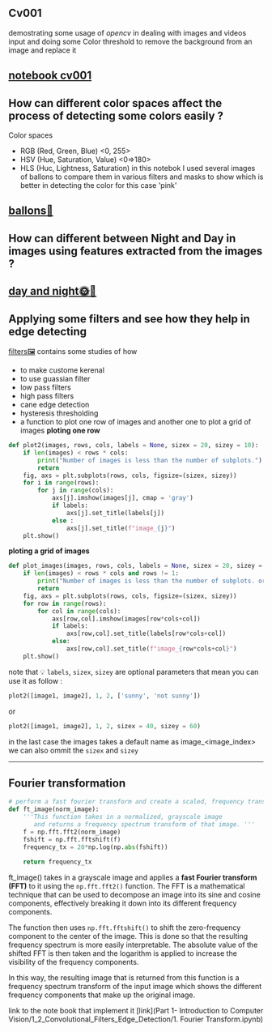 ## Cv001 
demostrating some usage of _opencv_ in dealing with images and videos input 
and doing some Color threshold to remove the background from an image and replace it 


[notebook cv001](/cv001.ipynb)
--------------------------------------------------------
How can different color spaces affect the process of detecting some colors easily ? 
--------------------------------------------------------
Color spaces 
- RGB (Red, Green, Blue) <0, 255> 
- HSV (Hue, Saturation, Value) <0=>180>
- HLS (Huc, Lightness, Saturation) 
in this notebok I used several images of ballons to compare them in various filters and masks 
to show which is better in detecting the color for this case 'pink'


[ballons🎈](balloons.ipynb)
---------------------------------------------------------
How can different between Night and Day in images using features extracted from the images ? 
--------------------------------------------------------
[day and night🌞🌚](dayAndNight.ipynb)
---------------------------------------------------------
Applying some filters and see how they help in edge detecting
--------------------------------------------------------
[filters🖼️](filters.ipynb)
contains some studies of how 
- to make custome kerenal 
- to use guassian filter
- low pass filters 
- high pass filters
- cane edge detection 
- hysteresis thresholding 
- a function to plot one row of images and another one to plot a grid of images 
**ploting one row**
```python
def plot2(images, rows, cols, labels = None, sizex = 20, sizey = 10):
    if len(images) < rows * cols:
        print("Number of images is less than the number of subplots.")
        return
    fig, axs = plt.subplots(rows, cols, figsize=(sizex, sizey))
    for i in range(rows):
        for j in range(cols):
            axs[j].imshow(images[j], cmap = 'gray')
            if labels:
                axs[j].set_title(labels[j])
            else :
                axs[j].set_title(f"image_{j}")
    plt.show()
```
**ploting a grid of images**
```python
def plot_images(images, rows, cols, labels = None, sizex = 20, sizey = 10):
    if len(images) < rows * cols and rows != 1:
        print("Number of images is less than the number of subplots. or rows = 1")
        return
    fig, axs = plt.subplots(rows, cols, figsize=(sizex, sizey))
    for row in range(rows):
        for col in range(cols):
            axs[row,col].imshow(images[row*cols+col])
            if labels:
                axs[row,col].set_title(labels[row*cols+col])
            else:
                axs[row,col].set_title(f"image_{row*cols+col}")
    plt.show()
```
note that 💡 ```labels```, ```sizex```, ```sizey``` are optional parameters
that mean you can use it as follow :
```python
plot2([image1, image2], 1, 2, ['sunny', 'not sunny'])
```
or
```python
plot2([image1, image2], 1, 2, sizex = 40, sizey = 60)
```
in the last case the images takes a default name as image_<image_index>
we can also ommit the ```sizex``` and ```sizey```

----------------------------------------------------------------------------
## Fourier transformation
```python
# perform a fast fourier transform and create a scaled, frequency transform image
def ft_image(norm_image):
    '''This function takes in a normalized, grayscale image
       and returns a frequency spectrum transform of that image. '''
    f = np.fft.fft2(norm_image)
    fshift = np.fft.fftshift(f)
    frequency_tx = 20*np.log(np.abs(fshift))
    
    return frequency_tx
  ```
  ft_image()  takes in a grayscale image and applies a **fast Fourier transform (FFT)** to it using the ```np.fft.fft2()``` function. The FFT is a mathematical technique that can be used to decompose an image into its sine and cosine components, effectively breaking it down into its different frequency components.

The function then uses ```np.fft.fftshift()``` to shift the zero-frequency component to the center of the image. This is done so that the resulting frequency spectrum is more easily interpretable. The absolute value of the shifted FFT is then taken and the logarithm is applied to increase the visibility of the frequency components.

In this way, the resulting image that is returned from this function is a frequency spectrum transform of the input image which shows the different frequency components that make up the original image.


link to the note book that implement it [link](Part 1- Introduction to Computer Vision/1_2_Convolutional_Filters_Edge_Detection/1. Fourier Transform.ipynb) 





